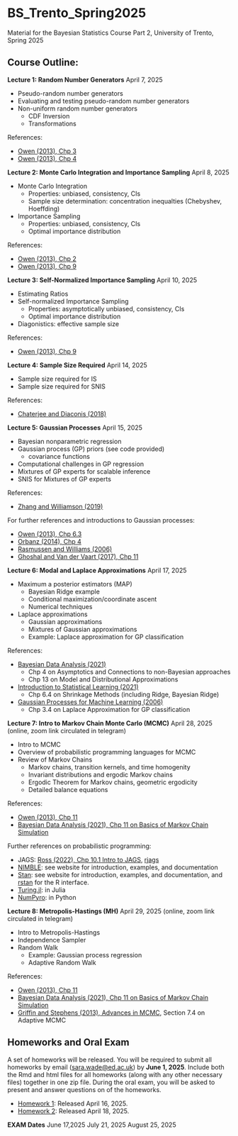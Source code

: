 # BS_Trento_Spring2025
Material for the Bayesian Statistics Course Part 2, University of Trento, Spring 2025

## Course Outline:

**Lecture 1: Random Number Generators** April 7, 2025
- Pseudo-random number generators
- Evaluating and testing pseudo-random number generators
- Non-uniform random number generators
  - CDF Inversion
  - Transformations
    
References:
- [Owen (2013), Chp 3](https://artowen.su.domains/mc/Ch-unifrng.pdf)
- [Owen (2013), Chp 4](https://artowen.su.domains/mc/Ch-nonunifrng.pdf)

**Lecture 2: Monte Carlo Integration and Importance Sampling** April 8, 2025
- Monte Carlo Integration
  - Properties: unbiased, consistency, CIs
  - Sample size determination: concentration inequalties (Chebyshev, Hoeffding)
- Importance Sampling
  - Properties: unbiased, consistency, CIs
  - Optimal importance distribution
    
References:
- [Owen (2013), Chp 2](https://artowen.su.domains/mc/Ch-intro.pdf)
- [Owen (2013), Chp 9](https://artowen.su.domains/mc/Ch-var-is.pdf)

**Lecture 3: Self-Normalized Importance Sampling** April 10, 2025
- Estimating Ratios
- Self-normalized Importance Sampling
  - Properties: asymptotically unbiased, consistency, CIs
  - Optimal importance distribution
- Diagonistics: effective sample size

References:
- [Owen (2013), Chp 9](https://artowen.su.domains/mc/Ch-var-is.pdf)

**Lecture 4: Sample Size Required** April 14, 2025
- Sample size required for IS
- Sample size required for SNIS

References:
- [Chaterjee and Diaconis (2018)](https://arxiv.org/abs/1511.01437)

**Lecture 5: Gaussian Processes** April 15, 2025
- Bayesian nonparametric regression
- Gaussian process (GP) priors (see code provided)
  - covariance functions
- Computational challenges in GP regression
- Mixtures of GP experts for scalable inference
- SNIS for Mixtures of GP experts

References:
- [Zhang and Williamson (2019)](https://arxiv.org/abs/1702.08420)

For further references and introductions to Gaussian processes:
- [Owen (2013), Chp 6.3](https://artowen.su.domains/mc/Ch-processes.pdf)
- [Orbanz (2014), Chp 4](http://www.gatsby.ucl.ac.uk/~porbanz/papers/porbanz_BNP_draft.pdf)
- [Rasmussen and Williams (2006)](https://gaussianprocess.org/gpml/)
- [Ghoshal and Van der Vaart (2017), Chp 11](https://www.cambridge.org/core/books/fundamentals-of-nonparametric-bayesian-inference/C96325101025D308C9F31F4470DEA2E8)

**Lecture 6: Modal and Laplace Approximations** April 17, 2025
- Maximum a posterior estimators (MAP)
  - Bayesian Ridge example
  - Conditional maximization/coordinate ascent
  - Numerical techniques
- Laplace approximations 
  - Gaussian approximations
  - Mixtures of Gaussian approximations
  - Example: Laplace approximation for GP classification
 
References:
- [Bayesian Data Analysis (2021)](https://sites.stat.columbia.edu/gelman/book/BDA3.pdf)
  - Chp 4 on Asymptotics and Connections to non-Bayesian approaches
  - Chp 13 on Model and Distributional Approximations
- [Introduction to Statistical Learning (2021)](https://www.statlearning.com)
  - Chp 6.4 on Shrinkage Methods (including Ridge, Bayesian Ridge)
- [Gaussian Processes for Machine Learning (2006)](https://gaussianprocess.org/gpml/)
  - Chp 3.4 on Laplace Approximation for GP classification
 
**Lecture 7: Intro to Markov Chain Monte Carlo (MCMC)** April 28, 2025 (online, zoom link circulated in telegram)
- Intro to MCMC
- Overview of probabilistic programming languages for MCMC
- Review of Markov Chains
  - Markov chains, transition kernels, and time homogenity
  - Invariant distributions and ergodic Markov chains
  - Ergodic Theorem for Markov chains, geometric ergodicity
  - Detailed balance equations

References:
 - [Owen (2013), Chp 11](https://artowen.su.domains/mc/Ch-MCMC.pdf)
 - [Bayesian Data Analysis (2021), Chp 11 on Basics of Markov Chain Simulation](https://sites.stat.columbia.edu/gelman/book/BDA3.pdf)

Further references on probabilistic programming:
- JAGS: [Ross (2022), Chp 10.1 Intro to JAGS](https://bookdown.org/kevin_davisross/bayesian-reasoning-and-methods/introduction-to-jags.html), [rjags](https://cran.r-project.org/web/packages/rjags/rjags.pdf)
- [NIMBLE](https://r-nimble.org): see website for introduction, examples, and documentation
- [Stan](https://mc-stan.org): see website for introduction, examples, and documentation, and [rstan](https://mc-stan.org/rstan/) for the R interface.
- [Turing.jl](https://turinglang.org): in Julia
- [NumPyro](https://num.pyro.ai/en/latest/index.html#introductory-tutorials): in Python

**Lecture 8: Metropolis-Hastings (MH)** April 29, 2025 (online, zoom link circulated in telegram)
- Intro to Metropolis-Hastings
- Independence Sampler
- Random Walk
  - Example: Gaussian process regression
  - Adaptive Random Walk
 
References:
- [Owen (2013), Chp 11](https://artowen.su.domains/mc/Ch-MCMC.pdf)
- [Bayesian Data Analysis (2021), Chp 11 on Basics of Markov Chain Simulation](https://sites.stat.columbia.edu/gelman/book/BDA3.pdf)
- [Griffin and Stephens (2013), Advances in MCMC](https://academic.oup.com/book/12043/chapter/161359578), Section 7.4 on Adaptive MCMC


## Homeworks and Oral Exam

A set of homeworks will be released. You will be required to submit all homeworks by email (sara.wade@ed.ac.uk) by **June 1, 2025**. Include both the Rmd and html files for all homeworks (along with any other necessary files) together in one zip file. During the oral exam, you will be asked to present and answer questions on of the homeworks.

- [Homework 1](https://htmlpreview.github.io/?https://github.com/sarawade/BS_Trento_Spring2025/blob/main/homeworks/hw1.html): Released April 16, 2025.
- [Homework 2](https://htmlpreview.github.io/?https://github.com/sarawade/BS_Trento_Spring2025/blob/main/homeworks/hw2.html): Released April 18, 2025.

**EXAM Dates**
June 17,2025
July 21, 2025
August 25, 2025
